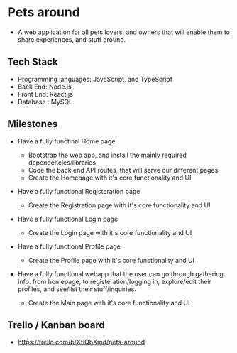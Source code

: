 # Pets around
- A web application for all pets lovers, and owners that will enable them to share experiences, and stuff around. 

## Tech Stack
- Programming languages: JavaScript, and TypeScript
- Back End: Node.js
- Front End: React.js
- Database : MySQL

## Milestones
- Have a fully functinal Home page
  - Bootstrap the web app, and install the mainly required dependencies/libraries
  - Code the back end API routes, that will serve our different pages
  - Create the Homepage with it's core functionality and UI
  
 - Have a fully functional Registeration page 
   - Create the Registration page with it's core functionality and UI
  
 - Have a fully functional Login page 
   - Create the Login page with it's core functionality and UI
  
 - Have a fully functional Profile page 
   - Create the Profile page with it's core functionality and UI
 
 - Have a fully functional webapp that the user can go through gathering info. from homepage, to registeration/logging in, explore/edit their profiles, and see/list    their stuff/inquiries.
    - Create the Main page with it's core functionality and UI

## Trello / Kanban board
- https://trello.com/b/XflQbXmd/pets-around
